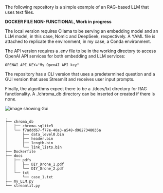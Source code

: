 The following repository is a simple example of an RAG-based LLM that uses text files.

**DOCKER FILE NON-FUNCTIONAL, Work in progress**

The local version requires Ollama to be serving an embedding model and an LLM model, in this case, Nomic and DeepSeek, respectively.
A YAML file is attached to replicate the environment, in my case, a Conda environment.

The API version requires a .env file to be in the working directory to access OpenAI API services for both embedding and LLM services:

```OPENAI_API_KEY="My OpenAI API key"```

The repository has a CLI version that uses a predetermined question and a GUI version that uses Streamlit and receives user input prompts.

Finally, the algorithms expect there to be a ./docs/txt directory for RAG functionality. A ./chroma_db directory can be inserted or created if there is none.

![image showing Gui](./imgs/GUI_Example.png)

```plaintext
.
├── chroma_db
│   ├── chroma.sqlite3
│   └── f7addd67-f77e-40a3-a548-d9827348035a
│       ├── data_level0.bin
│       ├── header.bin
│       ├── length.bin
│       └── link_lists.bin
├── Dockerfile
├── docs
│   ├── pdfs
│   │   ├── DIY_Drone_1.pdf
│   │   └── DIY_Drone_2.pdf
│   └── txt
│       └── case_1.txt
├── my_LLM.py
└── streamlit.py
```
